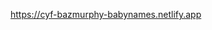 <a href="https://cyf-bazmurphy-babynames.netlify.app" target="_blank">https://cyf-bazmurphy-babynames.netlify.app</a>
